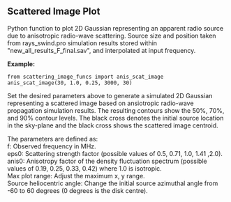 ## Scattered Image Plot

Python function to plot 2D Gaussian representing an apparent radio source due to anisotropic radio-wave scattering.
Source size and position taken from rays_swind.pro simulation results stored within "new_all_results_F_final.sav", and interpolated at input frequency.

**Example:**  
```
from scattering_image_funcs import anis_scat_image  
anis_scat_image(30, 1.0, 0.25, 3000, 30)  
```  

Set the desired parameters above to generate a simulated 2D Gaussian representing a scattered image
based on ansiotropic radio-wave propagation simulation results. The resulting contours show the
50%, 70%, and 90% contour levels. The black cross denotes the initial source location in the sky-plane
and the black cross shows the scattered image centroid.  
  
The parameters are defined as:  
f: Observed frequency in MHz.  
eps0: Scattering strength factor (possible values of 0.5, 0.71, 1.0, 1.41 ,2.0).  
anis0: Anisotropy factor of the density fluctuation spectrum (possible values of 0.19, 0.25, 0.33, 0.42) where 1.0 is isotropic.  
Max plot range: Adjust the maximum x, y range.  
Source heliocentric angle: Change the initial source azimuthal angle from -60 to 60 degrees (0 degrees is the disk centre). 
